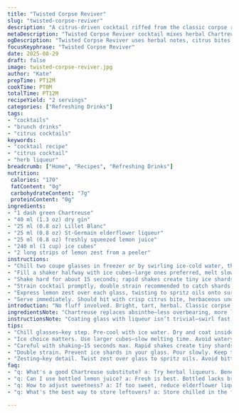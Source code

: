 ```yaml
---
title: "Twisted Corpse Reviver"
slug: "twisted-corpse-reviver"
description: "A citrus-driven cocktail riffed from the classic corpse reviver, swapping absinthe for herbaceous chartreuse, and Cointreau for a clean elderflower liqueur. Bright lemon juice cuts through the botanical richness. Cold shaker, rapid shaking to tame dilution. Orange zest for aroma. Serves two. A brunch punch with a dart of herbal intrigue and bright acid. Best served cold but avoid overdilution—watch the ice melt carefully."
metaDescription: "Twisted Corpse Reviver cocktail mixes herbal Chartreuse, elderflower liqueur, and fresh lemon for a tart, bright experience. Great for brunch."
ogDescription: "Twisted Corpse Reviver uses herbal notes, citrus bites. Chill, shake, and serve for a refreshing cocktail that brightens any brunch."
focusKeyphrase: "Twisted Corpse Reviver"
date: 2025-08-29
draft: false
image: twisted-corpse-reviver.jpg
author: "Kate"
prepTime: PT12M
cookTime: PT0M
totalTime: PT12M
recipeYield: "2 servings"
categories: ["Refreshing Drinks"]
tags:
- "cocktails"
- "brunch drinks"
- "citrus cocktails"
keywords:
- "cocktail recipe"
- "citrus cocktail"
- "herb liqueur"
breadcrumb: ["Home", "Recipes", "Refreshing Drinks"]
nutrition: 
 calories: "170"
 fatContent: "0g"
 carbohydrateContent: "7g"
 proteinContent: "0g"
ingredients:
- "1 dash green Chartreuse"
- "40 ml (1.3 oz) dry gin"
- "25 ml (0.8 oz) Lillet Blanc"
- "25 ml (0.8 oz) St-Germain elderflower liqueur"
- "25 ml (0.8 oz) freshly squeezed lemon juice"
- "240 ml (1 cup) ice cubes"
- "2 long strips of lemon zest from a peeler"
instructions:
- "Chill two coupe glasses in freezer or by swirling ice-cold water, then dump it out. Lightly rinse inside with Chartreuse liqueur . Swirl fast to coat every curve while releasing aromas. Dump excess back—save it for next round. Set glasses aside sealed with clean towel or plastic wrap to trap scent."
- "Fill a shaker halfway with ice cubes—large ones preferred, melt slower; prevents watery cocktail. Add gin, Lillet, elderflower liqueur, and lemon juice over ice. Cap shaker tight."
- "Shake hard for about 15 seconds; rapid shakes create tiny ice shards that chill and slightly dilute. Listen for rattling: when ice sounds dull and almost whines, stop—over-shaking kills flavor balance."
- "Strain cocktail promptly, double strain recommended to catch shards, pour evenly into chilled, herb-washed glasses."
- "Express lemon zest over each glass, twisting to spritz oils onto surface then rim glass well. Drop zest in as garnish. Don’t over-express—bitter oils will spoil brightness."
- "Serve immediately. Should hit with crisp citrus bite, herbaceous undertones from Chartreuse, floral sweetness from elderflower. If overly watery, chill spirits beforehand or use fresh ice every shake."
introduction: "No fluff involved. Bright, tart, herbal. Classic corpse reviver relies on absinthe and Cointreau; swapping those to green Chartreuse and elderflower creates a unique grassy vibe. Acid needs to snap against the rich gin and complex liqueurs. Timing matters—too long shaken, and ice dilutes life out of the drink. Like a science, but paint-splattered. The lemon zest releases aromatic oils to open the nose instantly. Watch for glass chills that fog; it means perfect, cold readiness. Recipe tweaks allow shifts for what’s in the cabinet or mood. Zero dairy, zero nuts, zero fuss."
ingredientsNote: "Chartreuse replaces absinthe—less overbearing, more layered herbal notes. If you don’t have Chartreuse, try an herbal liqueur like Benedictine or even a splash of pastis diluted slightly—you lose sharpness, gain warmth. St-Germain stands in for Cointreau or triple sec to swap orange for floral complexity; if missing, orange curaçao or dry curaçao is acceptable, reduce sugar elsewhere. Lemon juice ideally fresh—bottled is too flat. Bigger ice cubes slow melting; key to keep cocktail crisp longer. Zest citrus with a peeler—not a grater—to avoid pith bitterness. Always zest over glass to capture fresh oils on the rim. If no shaker, stir vigorously with ice but note dilution rates change. Double strain catches shards—texture important in drinks this clear."
instructionsNote: "Coating glass with liqueur isn’t trivial—swirl fast, evenly; smell difference when you breathe over rim, that’s oil releasing. Save excess for next—don’t waste. Ice size monitored visually and audibly while shaking; faint whine signals proper cold extraction without over-dilution. Don’t rush pouring; quick double strain filters shards but keeps liquid balance intact. Zesting just before serving traps bright citrus oils—avoid dropping zest too early or liquor absorbs bitterness. If drink tastes flat, check ice freshness and chill time of spirits. Timing begins once shaker closes; 10–20 seconds of solid shaking is target, adaptations based on shaker volume. Practice ensures awareness of each sound cue. Serve immediately, no sitting around. It’s a lively sip, not a slow sip."
tips:
- "Chill glasses—key step. Pre-cool with ice water. Dry and coat inside with Chartreuse—releases aromas. Don't skip this. Adds depth."
- "Ice choice matters. Use larger cubes—slow melting time. Avoid watery cocktails. Monitor sound—when shaking, listen for that dull rattle."
- "Careful with shaking—15 seconds max. Rapid shakes create tiny shards, chill fast. Stop immediately when the rattle changes—overdoing it ruins balance."
- "Double strain. Prevent ice shards in your glass. Pour slowly. Keep texture intact. Slow is better; don’t rush it. Patience equals quality."
- "Zesting—key detail. Twist zest over glass to spritz oils. Avoid bitterness; skip excessive expression. Citrus oils brighten aromas—as you serve."
faq:
- "q: What's a good Chartreuse substitute? a: Try herbal liqueurs. Benedictine works, maybe a splash of pastis. Reduces sharpness; adds warmth."
- "q: Can I use bottled lemon juice? a: Fresh is best. Bottled lacks brightness, too flat. Always squeeze fresh lemons for real zing. Worth the effort."
- "q: How to adjust sweetness? a: If too sweet, reduce elderflower liqueur. Balance it out with lemon juice or even a dash of tonic water."
- "q: What's the best way to store leftovers? a: Store chilled in the fridge for short time. But, cocktails taste best fresh. Drink them up quickly."

---
```

